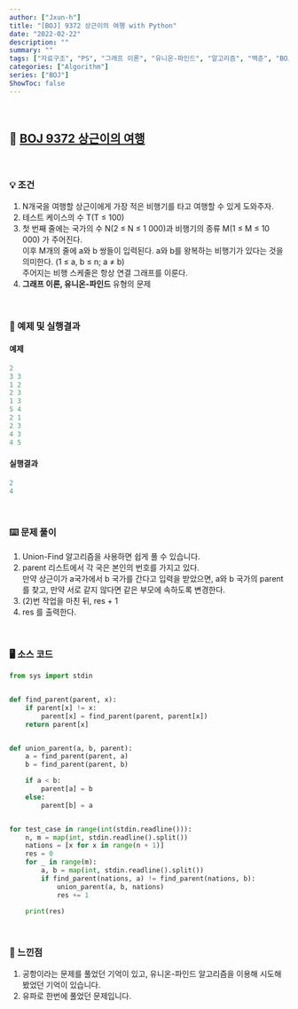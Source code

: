 ```yaml
---
author: ["Jxun-h"]
title: "[BOJ] 9372 상근이의 여행 with Python"
date: "2022-02-22"
description: ""
summary: ""
tags: ["자료구조", "PS", "그래프 이론", "유니온-파인드", "알고리즘", "백준", "BOJ"]
categories: ["Algorithm"]
series: ["BOJ"]
ShowToc: false
---
```


<br>

## 📌 <a href="https://www.acmicpc.net/problem/9372" target="_blank">BOJ 9372 상근이의 여행</a>

<br>

### 💡 조건

1.  N개국을 여행할 상근이에게 가장 적은 비행기를 타고 여행할 수 있게 도와주자.
2.  테스트 케이스의 수 T(T ≤ 100)
3.  첫 번째 줄에는 국가의 수 N(2 ≤ N ≤ 1 000)과 비행기의 종류 M(1 ≤ M ≤ 10 000) 가 주어진다.  
    이후 M개의 줄에 a와 b 쌍들이 입력된다. a와 b를 왕복하는 비행기가 있다는 것을 의미한다. (1 ≤ a, b ≤ n; a ≠ b)  
    주어지는 비행 스케줄은 항상 연결 그래프를 이룬다.
4.  **그래프 이론, 유니온-파인드** 유형의 문제

<br>

### 🔖 예제 및 실행결과

#### 예제

```py
2
3 3
1 2
2 3
1 3
5 4
2 1
2 3
4 3
4 5
```

#### 실행결과

```py
2
4
```

<br>

### ⌨️ 문제 풀이

1.  Union-Find 알고리즘을 사용하면 쉽게 풀 수 있습니다.
2.  parent 리스트에서 각 국은 본인의 번호를 가지고 있다.  
    만약 상근이가 a국가에서 b 국가를 간다고 입력을 받았으면, a와 b 국가의 parent 를 찾고, 만약 서로 같지 않다면 같은 부모에 속하도록 변경한다.
3.  (2)번 작업을 마친 뒤, res + 1
4.  res 를 출력한다.

<br>

### 🖥 소스 코드

```py
from sys import stdin


def find_parent(parent, x):
    if parent[x] != x:
        parent[x] = find_parent(parent, parent[x])
    return parent[x]


def union_parent(a, b, parent):
    a = find_parent(parent, a)
    b = find_parent(parent, b)

    if a < b:
        parent[a] = b
    else:
        parent[b] = a


for test_case in range(int(stdin.readline())):
    n, m = map(int, stdin.readline().split())
    nations = [x for x in range(n + 1)]
    res = 0
    for _ in range(m):
        a, b = map(int, stdin.readline().split())
        if find_parent(nations, a) != find_parent(nations, b):
            union_parent(a, b, nations)
            res += 1

    print(res)
```

<br>

### 💾 느낀점

1.  공항이라는 문제를 풀었던 기억이 있고, 유니온-파인드 알고리즘을 이용해 시도해 봤었던 기억이 있습니다.
2.  유파로 한번에 풀었던 문제입니다.